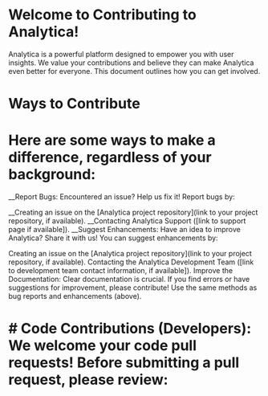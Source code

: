 # Welcome to Contributing to Analytica!

Analytica is a powerful platform designed to empower you with user insights. We value your contributions and believe they can make Analytica even better for everyone. This document outlines how you can get involved.

# Ways to Contribute

# Here are some ways to make a difference, regardless of your background:

__Report Bugs:  Encountered an issue? Help us fix it! Report bugs by:

__Creating an issue on the [Analytica project repository](link to your project repository, if available).
__Contacting Analytica Support ([link to support page if available]).
__Suggest Enhancements:  Have an idea to improve Analytica? Share it with us! You can suggest enhancements by:

Creating an issue on the [Analytica project repository](link to your project repository, if available).
Contacting the Analytica Development Team ([link to development team contact information, if available]).
Improve the Documentation:  Clear documentation is crucial. If you find errors or have suggestions for improvement, please contribute! Use the same methods as bug reports and enhancements (above).

# # Code Contributions (Developers): We welcome your code pull requests! Before submitting a pull request, please review:

